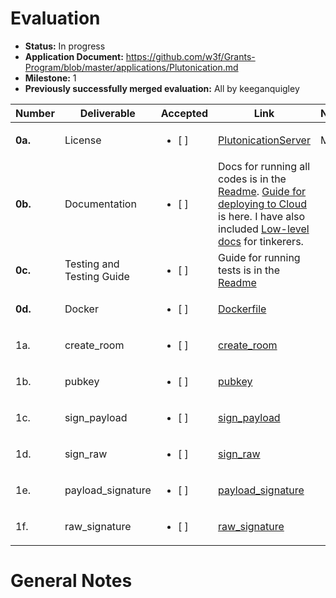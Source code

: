 # Evaluation

- **Status:** In progress
- **Application Document:** https://github.com/w3f/Grants-Program/blob/master/applications/Plutonication.md
- **Milestone:** 1
- **Previously successfully merged evaluation:** All by keeganquigley

| Number | Deliverable | Accepted | Link | Notes |
| ------------- | ------------- | ------------- | ------------- | ------------- |
| **0a.** | License | <ul><li>[ ] </li></ul> | [PlutonicationServer](https://github.com/RostislavLitovkin/PlutonicationServer/blob/main/LICENSE) | MIT |
| **0b.** | Documentation | <ul><li>[ ] </li></ul> | Docs for running all codes is in the [Readme](https://github.com/RostislavLitovkin/PlutonicationServer/#readme). [Guide for deploying to Cloud](https://plutonication-acnha.ondigitalocean.app/deploy) is here. I have also included [Low-level docs](https://plutonication-acnha.ondigitalocean.app/docs) for tinkerers. |  |
| **0c.** | Testing and Testing Guide | <ul><li>[ ] </li></ul> | Guide for running tests is in the [Readme](https://github.com/RostislavLitovkin/PlutonicationServer/#readme) |  |
| **0d.** | Docker | <ul><li>[ ] </li></ul> | [Dockerfile](https://github.com/RostislavLitovkin/PlutonicationServer/blob/milestone-delivery/Dockerfile) |  |
| 1a. | create_room | <ul><li>[ ] </li></ul> | [create_room](https://github.com/RostislavLitovkin/PlutonicationServer/blob/c848a88cf5f28d47542f1be0d7cc2bdee927558f/plutonication/events.py#L39) |  |
| 1b. | pubkey | <ul><li>[ ] </li></ul> | [pubkey](https://github.com/RostislavLitovkin/PlutonicationServer/blob/c848a88cf5f28d47542f1be0d7cc2bdee927558f/plutonication/events.py#L51) |  |
| 1c. | sign_payload | <ul><li>[ ] </li></ul> | [sign_payload](https://github.com/RostislavLitovkin/PlutonicationServer/blob/c848a88cf5f28d47542f1be0d7cc2bdee927558f/plutonication/events.py#L65) |  |
| 1d. | sign_raw | <ul><li>[ ] </li></ul> | [sign_raw](https://github.com/RostislavLitovkin/PlutonicationServer/blob/c848a88cf5f28d47542f1be0d7cc2bdee927558f/plutonication/events.py#L77) |  |
| 1e. | payload_signature | <ul><li>[ ] </li></ul> | [payload_signature](https://github.com/RostislavLitovkin/PlutonicationServer/blob/c848a88cf5f28d47542f1be0d7cc2bdee927558f/plutonication/events.py#L89) |  |
| 1f. | raw_signature | <ul><li>[ ] </li></ul> | [raw_signature](https://github.com/RostislavLitovkin/PlutonicationServer/blob/c848a88cf5f28d47542f1be0d7cc2bdee927558f/plutonication/events.py#L109C1-L109C1) |  |

# General Notes
